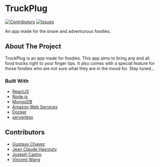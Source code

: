 # TruckPlug
[![Contributors][contributors-shield]][contributors-url]
[![Issues][issues-shield]][issues-url]

An app made for the brave and adventurous foodies.

<!-- PROJECT SHIELDS -->
<!--
*** I'm using markdown "reference style" links for readability.
*** Reference links are enclosed in brackets [ ] instead of parentheses ( ).
*** See the bottom of this document for the declaration of the reference variables
*** for contributors-url, forks-url, etc. This is an optional, concise syntax you may use.
*** https://www.markdownguide.org/basic-syntax/#reference-style-links
-->

<!-- [![MIT License][license-shield]][license-url]-->



<!-- PROJECT LOGO -->
<!--
<br />
<p align="center">
  <a href="https://github.com/JCHasrouty/TruckPlug">
    <img src="images/logo.png" alt="Logo" width="80" height="80">
  </a>
-->
<!--
  <h3 align="center">YOUR_TITLE</h3>
<!--  
  <p align="center">
    YOUR_SHORT_DESCRIPTION
    <br />
    <a href="https://github.com/JCHasrouty/TruckPlug"><strong>Explore the docs »</strong></a>
    <br />
    <br />
    <a href="https://github.com/JCHasrouty/TruckPlug">View Demo</a>
    ·
    <a href="https://github.com/JCHasrouty/TruckPlug/issues">Report Bug</a>
    ·
    <a href="https://github.com/JCHasrouty/TruckPlug/issues">Request Feature</a>
  </p>
</p>
-->


<!-- TABLE OF CONTENTS -->
<!--## Table of Contents-->

<!--* [About the Project](#about-the-project)
  * [Built With](#built-with)
* [Acknowledgements](#acknowledgements)
-->


<!-- ABOUT THE PROJECT -->
## About The Project

<!--[![Product Name Screen Shot][product-screenshot]](https://example.com)-->

TruckPlug is an app made for foodies. This app aims to bring any and all food trucks right to your finger tips. It also comes with a special feature for those foodies who are not sure what they are in the mood for. Stay tuned...

### Built With

* [ReactJS](https://reactjs.org/)
* [Node.js](https://nodejs.org/en/)
* [MongoDB](https://www.mongodb.com/)
* [Amazon Web Services](https://aws.amazon.com//)
* [Docker](https://www.docker.com/)
* [serverless](https://serverless.com/)



<!-- ACKNOWLEDGEMENTS -->
## Contributors

* [Gustavo Chavez]()
* [Jean Claude Hasrouty]()
* [Joseph Castro]()
* [Vincent Wang]()





<!-- MARKDOWN LINKS & IMAGES -->
<!-- https://www.markdownguide.org/basic-syntax/#reference-style-links -->
[contributors-shield]: https://img.shields.io/github/contributors/othneildrew/Best-README-Template.svg?style=flat-square
[contributors-url]: https://github.com/othneildrew/Best-README-Template/graphs/contributors
[issues-shield]: https://img.shields.io/github/issues/othneildrew/Best-README-Template.svg?style=flat-square
[issues-url]: https://github.com/othneildrew/Best-README-Template/issues
[product-screenshot]: images/screenshot.png
